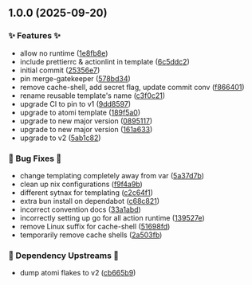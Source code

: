 ## 1.0.0 (2025-09-20)


### ✨ Features ✨

* allow no runtime ([1e8fb8e](https://github.com/AtomiCloud/ketone.workspace/commit/1e8fb8e7c8a089bb2e344a019ee5cb02fea51ce5))
* include prettierrc & actionlint in template ([6c5ddc2](https://github.com/AtomiCloud/ketone.workspace/commit/6c5ddc25f3c7606de847d3b06a8c7f22fba60dda))
* initial commit ([25356e7](https://github.com/AtomiCloud/ketone.workspace/commit/25356e77987bb1780a567c3b16b79a22a4a7d197))
* pin merge-gatekeeper ([578bd34](https://github.com/AtomiCloud/ketone.workspace/commit/578bd34f85309f9690bce869908ca058431f108d))
* remove cache-shell, add secret flag, update commit conv ([f866401](https://github.com/AtomiCloud/ketone.workspace/commit/f8664013c7694881187417716efb12abc052f4b1))
* rename reusable template's name ([c3f0c21](https://github.com/AtomiCloud/ketone.workspace/commit/c3f0c2180c2c5df766d344cb2d41e0fd4bf66678))
* upgrade CI to pin to v1 ([9dd8597](https://github.com/AtomiCloud/ketone.workspace/commit/9dd859794c9ede65f8910a0f93cac788d1e227d1))
* upgrade to atomi template ([189f5a0](https://github.com/AtomiCloud/ketone.workspace/commit/189f5a06619f1688e380498da0a3a2595a810f20))
* upgrade to new major version ([0895117](https://github.com/AtomiCloud/ketone.workspace/commit/0895117cc83e05dab5abc2f4799df7135b7ee8f8))
* upgrade to new major version ([161a633](https://github.com/AtomiCloud/ketone.workspace/commit/161a63316361d0c2dea7447c1cb9b246ab600566))
* upgrade to v2 ([5ab1c82](https://github.com/AtomiCloud/ketone.workspace/commit/5ab1c8222c102f332a9a9323ece706bac2000f6f))


### 🐛 Bug Fixes 🐛

* change templating completely away from var ([5a37d7b](https://github.com/AtomiCloud/ketone.workspace/commit/5a37d7b3140c178d356847b989592ce33ac92558))
* clean up nix configurations ([f9f4a9b](https://github.com/AtomiCloud/ketone.workspace/commit/f9f4a9bbd62446ba79f12c5f65b27c0e6b4d51e6))
* different sytnax for templating ([c2c64f1](https://github.com/AtomiCloud/ketone.workspace/commit/c2c64f10e4a45a51b0360695e62deb73341ff705))
* extra bun install on dependabot ([c68c821](https://github.com/AtomiCloud/ketone.workspace/commit/c68c82110333dfaef9adab8f84fdc7c18a7fed99))
* incorrect convention docs ([33a1abd](https://github.com/AtomiCloud/ketone.workspace/commit/33a1abd0d51237f53c12fd757ecc907b588cdad3))
* incorrectly setting up go for all action runtime ([139527e](https://github.com/AtomiCloud/ketone.workspace/commit/139527eda7c024fe7a215546f6c784c08c2575be))
* remove Linux suffix for cache-shell ([51698fd](https://github.com/AtomiCloud/ketone.workspace/commit/51698fd133ffb912da107f77240374381e0f3bd0))
* temporarily remove cache shells ([2a503fb](https://github.com/AtomiCloud/ketone.workspace/commit/2a503fb8c39bb27b07e83ccccb23a569ee59b6f0))


### 🔼 Dependency Upstreams 🔼

* dump atomi flakes to v2 ([cb665b9](https://github.com/AtomiCloud/ketone.workspace/commit/cb665b9ff9faac0b43b8bc154d5af58b82025c5b))
